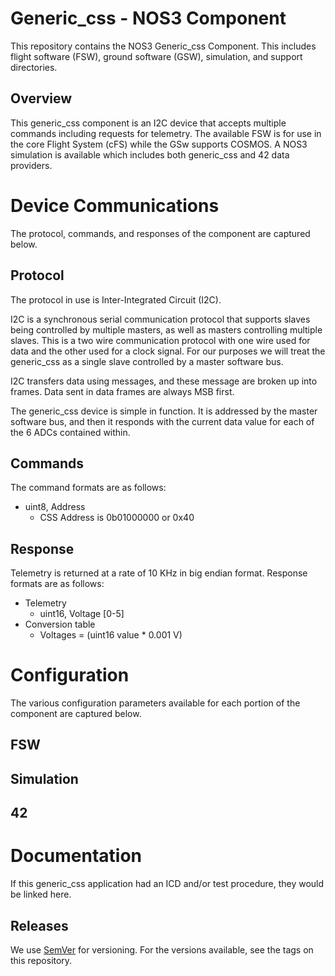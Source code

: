 # Generic_css - NOS3 Component
This repository contains the NOS3 Generic_css Component.
This includes flight software (FSW), ground software (GSW), simulation, and support directories.

## Overview
This generic_css component is an I2C device that accepts multiple commands including requests for telemetry. The available FSW is for use in the core Flight System (cFS) while the GSw supports COSMOS. A NOS3 simulation is available which includes both generic_css and 42 data providers.

# Device Communications
The protocol, commands, and responses of the component are captured below.

## Protocol
The protocol in use is Inter-Integrated Circuit (I2C).

I2C is a synchronous serial communication protocol that supports slaves being controlled by multiple masters, as well as masters controlling multiple slaves. This is a two wire communication protocol with one wire used for data and the other used for a clock signal. For our purposes we will treat the generic_css as a single slave controlled by a master software bus.

I2C transfers data using messages, and these message are broken up into frames. Data sent in data frames are always MSB first.

The generic_css device is simple in function. It is addressed by the master software bus, and then it responds with the current data value for each of the 6 ADCs contained within. 

## Commands
The command formats are as follows:
* uint8, Address
  * CSS Address is 0b01000000 or 0x40

## Response
Telemetry is returned at a rate of 10 KHz in big endian format. Response formats are as follows:
* Telemetry
  * uint16, Voltage [0-5]
* Conversion table
  * Voltages = (uint16 value * 0.001 V)


# Configuration
The various configuration parameters available for each portion of the component are captured below.

## FSW

## Simulation

## 42


# Documentation
If this generic_css application had an ICD and/or test procedure, they would be linked here.

## Releases
We use [SemVer](http://semver.org/) for versioning. For the versions available, see the tags on this repository.
